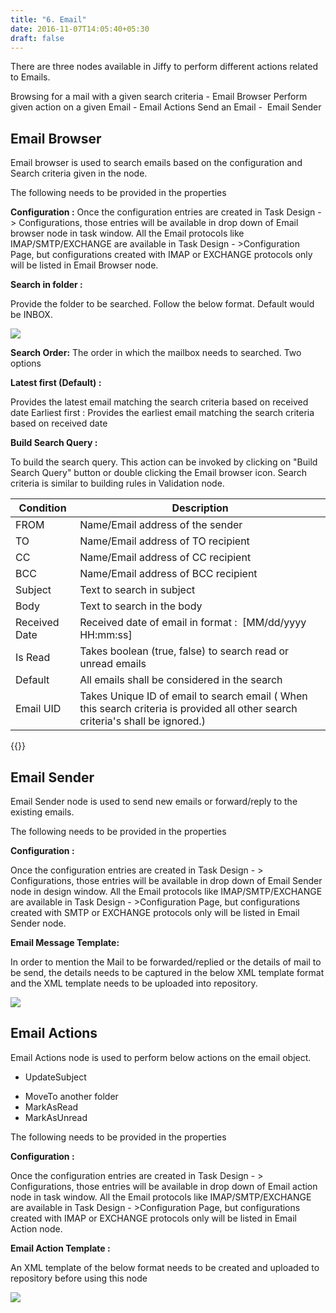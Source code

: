 ```yaml
---
title: "6. Email"
date: 2016-11-07T14:05:40+05:30
draft: false
---
```

There are three nodes available in Jiffy to perform different actions related to Emails. 

Browsing for a mail with a given search criteria - Email Browser
Perform given action on a given Email - Email Actions
Send an Email -  Email Sender

## Email Browser

Email browser is used to search emails based on the configuration and Search criteria given in the node. 

The following needs to be provided in the properties


**Configuration :** 
Once the configuration entries are created in Task Design - > Configurations, those entries will be available in drop down of Email browser node in task window. All the Email protocols like IMAP/SMTP/EXCHANGE are available in Task Design - >Configuration Page, but configurations created with IMAP or EXCHANGE protocols only will be listed in Email Browser node.

**Search in folder :** 

Provide the folder to be searched. Follow the below format. Default would be INBOX.

![](/media/image14.png)

**Search Order:** The order in which the mailbox needs to searched. Two options

**Latest first (Default) :**

Provides the latest email matching the search criteria based on received date
Earliest first : Provides the earliest email matching the search criteria based on received date

**Build Search Query :** 

To build the search query. This action can be invoked by clicking on "Build Search Query" button or double clicking the Email browser icon. Search criteria is similar to building rules in Validation node.

Condition     | Description
------------- | --------------
FROM          | Name/Email address of the sender
TO            | Name/Email address of TO recipient
CC            | Name/Email address of CC recipient
BCC           | Name/Email address of BCC recipient
Subject       | Text to search in subject
Body          | Text to search in the body
Received Date | Received date of email in format :  [MM/dd/yyyy HH:mm:ss]
Is Read       | Takes boolean (true, false) to search read or unread emails
Default       | All emails shall be considered in the search
Email UID     | Takes Unique ID of email to search email ( When this search criteria is provided all other search criteria's shall be ignored.)

{{<youtube dFfvlM70FOA>}}

## Email Sender

Email Sender node is used to send new emails or forward/reply to the existing emails.

The following needs to be provided in the properties

**Configuration :** 

Once the configuration entries are created in Task Design - > Configurations, those entries will be available in drop down of Email Sender node in design window. All the Email protocols like IMAP/SMTP/EXCHANGE are available in Task Design - >Configuration Page, but configurations created with SMTP or EXCHANGE protocols only will be listed in Email Sender node.

**Email Message Template:** 

In order to mention the Mail to be forwarded/replied or the details of mail to be send, the details needs to be captured in the below XML template format and the XML template needs to be uploaded into repository.

![](/media/image37.png)

## Email Actions

Email Actions node is used to perform below actions on the email object.

* UpdateSubject
+ MoveTo another folder
+ MarkAsRead
+ MarkAsUnread

The following needs to be provided in the properties

**Configuration :**
 
Once the configuration entries are created in Task Design - > Configurations, those entries will be available in drop down of Email action node in task window. All the Email protocols like IMAP/SMTP/EXCHANGE are available in Task Design - >Configuration Page, but configurations created with IMAP or EXCHANGE protocols only will be listed in Email Action node.

**Email Action Template :**
 
An XML template of the below format needs to be created and uploaded to repository before using this node

![](/media/image12.png)
